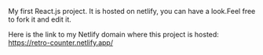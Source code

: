My first React.js project. 
It is hosted on netlify, you can have a look.Feel free to fork it and edit it.

Here is the link to my Netlify domain where this project is hosted: https://retro-counter.netlify.app/
